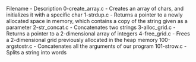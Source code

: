 Filename -	Description
0-create_array.c	- Creates an array of chars, and initializes it with a specific char
1-strdup.c	- Returns a pointer to a newly allocated space in memory, which contains a copy of the string given as a parameter
2-str_concat.c - Concatenates two strings
3-alloc_grid.c - Returns a pointer to a 2-dimensional array of integers
4-free_grid.c - Frees a 2-dimensional grid previously allocated in the heap memory
100-argstostr.c - Concatenates all the arguments of our program
101-strow.c - Splits a string into words
